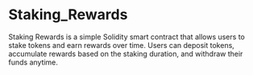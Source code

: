 # Staking_Rewards
Staking Rewards is a simple Solidity smart contract that allows users to stake tokens and earn rewards over time. Users can deposit tokens, accumulate rewards based on the staking duration, and withdraw their funds anytime.
